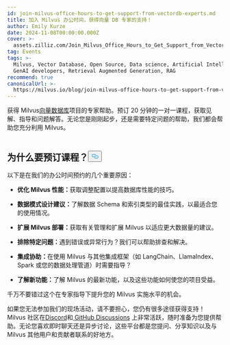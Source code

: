 ```yaml
---
id: join-milvus-office-hours-to-get-support-from-vectordb-experts.md
title: 加入 Milvus 办公时间，获得向量 DB 专家的支持！
author: Emily Kurze
date: 2024-11-08T00:00:00.000Z
cover: >-
  assets.zilliz.com/Join_Milvus_Office_Hours_to_Get_Support_from_Vector_DB_Experts_1_64f88f0607.png
tag: Events
tags: >-
  Milvus, Vector Database, Open Source, Data science, Artificial Intelligence,
  GenAI developers, Retrieval Augmented Generation, RAG
recommend: true
canonicalUrl: >-
  https://milvus.io/blog/join-milvus-office-hours-to-get-support-from-vectordb-experts.md
---
```

<p>获得 Milvus<a href="https://zilliz.com/learn/what-is-vector-database">向量数据库</a>项目的专家帮助。预订 20 分钟的一对一课程，获取见解、指导和问题解答。无论您是刚刚起步，还是需要特定问题的帮助，我们都会帮助您充分利用 Milvus。</p>
<p><a href="https://meetings.hubspot.com/chloe-williams1/milvus-office-hour">
  <span class="img-wrapper">
    <img translate="no" src="https://assets.zilliz.com/milvus_office_hours_09848e076b.png" alt="" class="doc-image" id="" />
    <span></span>
  </span>
</a></p>
<h2 id="Why-Book-a-Session" class="common-anchor-header">为什么要预订课程？<button data-href="#Why-Book-a-Session" class="anchor-icon" translate="no">
      <svg translate="no"
        aria-hidden="true"
        focusable="false"
        height="20"
        version="1.1"
        viewBox="0 0 16 16"
        width="16"
      >
        <path
          fill="#0092E4"
          fill-rule="evenodd"
          d="M4 9h1v1H4c-1.5 0-3-1.69-3-3.5S2.55 3 4 3h4c1.45 0 3 1.69 3 3.5 0 1.41-.91 2.72-2 3.25V8.59c.58-.45 1-1.27 1-2.09C10 5.22 8.98 4 8 4H4c-.98 0-2 1.22-2 2.5S3 9 4 9zm9-3h-1v1h1c1 0 2 1.22 2 2.5S13.98 12 13 12H9c-.98 0-2-1.22-2-2.5 0-.83.42-1.64 1-2.09V6.25c-1.09.53-2 1.84-2 3.25C6 11.31 7.55 13 9 13h4c1.45 0 3-1.69 3-3.5S14.5 6 13 6z"
        ></path>
      </svg>
    </button></h2><p>以下是在我们的办公时间预约的几个重要原因：</p>
<ul>
<li><p><strong>优化 Milvus 性能：</strong>获取调整配置以提高数据库性能的技巧。</p></li>
<li><p><strong>数据模式设计建议：</strong>了解数据 Schema 和索引类型的最佳实践，以最适合您的使用情况。</p></li>
<li><p><strong>扩展 Milvus 部署：</strong>获取有关管理和扩展 Milvus 以适应更大数据量的建议。</p></li>
<li><p><strong>排除特定问题：</strong>遇到错误或异常行为？我们可以帮助排查和解决。</p></li>
<li><p><strong>集成协助：</strong>在使用 Milvus 与其他集成框架（如 LangChain、LlamaIndex、Spark 或您的数据处理管道）时需要指导？</p></li>
<li><p><strong>了解新功能：</strong>了解 Milvus 的最新功能，以及这些功能如何使您的项目受益。</p></li>
</ul>
<p>千万不要错过这个在专家指导下提升您的 Milvus 实施水平的机会。</p>
<p>如果您无法参加我们的现场活动，请不要担心，您仍有很多途径获得支持！Milvus 社区在<a href="https://discord.com/invite/8uyFbECzPX">Discord</a>和<a href="https://github.com/search?q=milvus&amp;type=discussions"> GitHub Discussions</a> 上非常活跃，随时准备为您提供帮助。无论您喜欢即时聊天还是异步讨论，这些平台都是您提问、分享知识以及与 Milvus 其他用户和贡献者联系的好地方。</p>
